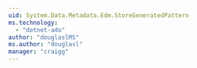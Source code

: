 ```yaml
---
uid: System.Data.Metadata.Edm.StoreGeneratedPattern
ms.technology: 
  - "dotnet-ado"
author: "douglaslMS"
ms.author: "douglasl"
manager: "craigg"
---
```

